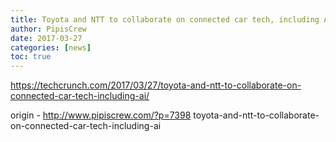 ```yaml
---
title: Toyota and NTT to collaborate on connected car tech, including AI
author: PipisCrew
date: 2017-03-27
categories: [news]
toc: true
---
```


https://techcrunch.com/2017/03/27/toyota-and-ntt-to-collaborate-on-connected-car-tech-including-ai/

origin - http://www.pipiscrew.com/?p=7398 toyota-and-ntt-to-collaborate-on-connected-car-tech-including-ai